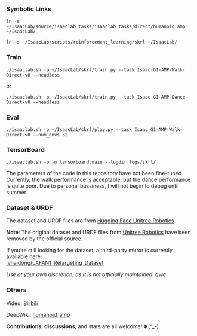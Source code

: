 ### Symbolic Links
```
ln -s ~/IsaacLab/source/isaaclab_tasks/isaaclab_tasks/direct/humanoid_amp ~/IsaacLab/

ln -s ~/IsaacLab/scripts/reinforcement_learning/skrl ~/IsaacLab/
```
### Train
```
./isaaclab.sh -p ~/IsaacLab/skrl/train.py --task Isaac-G1-AMP-Walk-Direct-v0 --headless
```
or
```
./isaaclab.sh -p ~/IsaacLab/skrl/train.py --task Isaac-G1-AMP-Dance-Direct-v0 --headless
```
### Eval
```
./isaaclab.sh -p ~/IsaacLab/skrl/play.py --task Isaac-G1-AMP-Walk-Direct-v0 --num_envs 32 
```
### TensorBoard
```
./isaaclab.sh -p -m tensorboard.main --logdir logs/skrl/
```

The parameters of the code in this repository have not been fine-tuned. Currently, the walk performance is acceptable, but the dance performance is quite poor. Due to personal bussiness, I will not begin to debug until summer.
### Dataset & URDF
~~The dataset and URDF files are from [Hugging Face Unitree Robotics](https://huggingface.co/datasets/unitreerobotics/LAFAN1_Retargeting_Dataset).~~

**Note**: The original dataset and URDF files from [Unitree Robotics](https://huggingface.co/datasets/unitreerobotics/LAFAN1_Retargeting_Dataset) have been removed by the official source.

If you're still looking for the dataset, a third-party mirror is currently available here:  
[lvhaidong/LAFAN1_Retargeting_Dataset](https://huggingface.co/datasets/lvhaidong/LAFAN1_Retargeting_Dataset)

*Use at your own discretion, as it is not officially maintained. qwq*

### Others
Video: [Bilibili](https://www.bilibili.com/video/BV19cRvYhEL8/?vd_source=5159ce41348cd4fd3d83ef9169dc8dbc)

DeepWiki: [humanoid_amp](https://deepwiki.com/linden713/humanoid_amp)

**Contributions**, **discussions**, and stars are all welcome! ❥(^_-)
